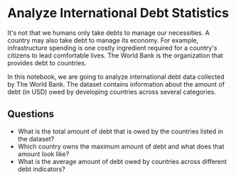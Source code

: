 # Analyze International Debt Statistics

It's not that we humans only take debts to manage our necessities. A country may also take debt to manage its economy. For example, infrastructure spending is one costly ingredient required for a country's citizens to lead comfortable lives. The World Bank is the organization that provides debt to countries.

In this notebook, we are going to analyze international debt data collected by The World Bank. The dataset contains information about the amount of debt (in USD) owed by developing countries across several categories. 

## Questions

+ What is the total amount of debt that is owed by the countries listed in the dataset?
+ Which country owns the maximum amount of debt and what does that amount look like?
+ What is the average amount of debt owed by countries across different debt indicators?
